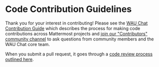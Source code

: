 # Code Contribution Guidelines

Thank you for your interest in contributing! Please see the [WAU Chat Contribution Guide](https://developers.mattermost.com/contribute/getting-started/) which describes the process for making code contributions across Mattermost projects and [join our "Contributors" community channel](https://community.mattermost.com/core/channels/tickets) to ask questions from community members and the WAU Chat core team.

When you submit a pull request, it goes through a [code review process outlined here](https://developers.mattermost.com/contribute/getting-started/code-review/).

